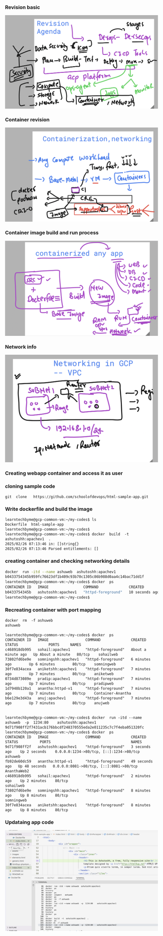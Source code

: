 ### Revision basic 

<img src="rev1.png">

### Container revision 

<img src="rev2.png">

### Container image build and run process

<img src="rev3.png">

### Network info 

<img src="rev4.png">

### Creating webapp container and access it as user 

### cloning sample code 

```
git  clone   https://github.com/schoolofdevops/html-sample-app.git
```

### Write dockerfile and build the image

```
learntechbyme@gcp-common-vm:~/my-codes$ ls
Dockerfile  html-sample-app
learntechbyme@gcp-common-vm:~/my-codes$ 
learntechbyme@gcp-common-vm:~/my-codes$ docker  build  -t  ashutoshh:apachev1  . 
2025/02/26 07:13:46 in: []string{}
2025/02/26 07:13:46 Parsed entitlements: []

```

### creating container and checking networking details 

```sh
docker  run -itd --name ashuweb  ashutoshh:apachev1 
b0433754345b959fc76623df1b409c93b70c1305c86b988d0aa4c14bac71dd1f
learntechbyme@gcp-common-vm:~/my-codes$ docker  ps
CONTAINER ID   IMAGE                COMMAND              CREATED          STATUS         PORTS     NAMES
b0433754345b   ashutoshh:apachev1   "httpd-foreground"   10 seconds ago   Up 9 seconds   80/tcp    ashuweb
learntechbyme@gcp-common-vm:~/my-codes$ 

```

### Recreating container with port mapping 

```
docker  rm  -f ashuweb  
ashuweb

learntechbyme@gcp-common-vm:~/my-codes$ docker  ps
CONTAINER ID   IMAGE                 COMMAND              CREATED              STATUS              PORTS     NAMES
c468918db995   sohail:apachev1       "httpd-foreground"   About a minute ago   Up About a minute   80/tcp    sohailweb
73802fd6be9e   somningshh:apachev1   "httpd-foreground"   6 minutes ago        Up 6 minutes        80/tcp    somningweb
30f7e834acea   aniketshh:apachev1    "httpd-foreground"   7 minutes ago        Up 7 minutes        80/tcp    aniketweb
0734d873089e   pradip:apachev1       "httpd-foreground"   7 minutes ago        Up 7 minutes        80/tcp    pradipweb
1d7948b120a1   anantha:httpd-v1      "httpd-foreground"   7 minutes ago        Up 7 minutes        80/tcp    Container-Anantha
b6e129e3d43a   anuj:apachev1         "httpd-foreground"   7 minutes ago        Up 7 minutes        80/tcp    anujweb


learntechbyme@gcp-common-vm:~/my-codes$ docker  run -itd --name ashuweb  -p  1234:80    ashutoshh:apachev1 
9d71f908ff2f7431acb176bbcdf248370555eda2e011235c7c7f4eba051320fc
learntechbyme@gcp-common-vm:~/my-codes$ docker  ps
CONTAINER ID   IMAGE                 COMMAND              CREATED          STATUS          PORTS                                     NAMES
9d71f908ff2f   ashutoshh:apachev1    "httpd-foreground"   3 seconds ago    Up 2 seconds    0.0.0.0:1234->80/tcp, [::]:1234->80/tcp   ashuweb
fb92de60dc59   anantha:httpd-v1      "httpd-foreground"   49 seconds ago   Up 48 seconds   0.0.0.0:8081->80/tcp, [::]:8081->80/tcp   AnanthaWeb2
c468918db995   sohail:apachev1       "httpd-foreground"   2 minutes ago    Up 2 minutes    80/tcp                                    sohailweb
73802fd6be9e   somningshh:apachev1   "httpd-foreground"   8 minutes ago    Up 8 minutes    80/tcp                                    somningweb
30f7e834acea   aniketshh:apachev1    "httpd-foreground"   8 minutes ago    Up 8 minutes    80/tcp       

```

### Updataing app code 

<img src="update.png">
